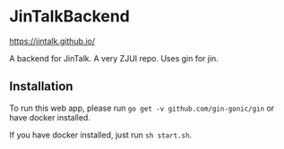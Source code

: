 # JinTalkBackend
https://jintalk.github.io/

A backend for JinTalk. A very ZJUI repo.
Uses gin for jin.

## Installation

To run this web app, please run ```go get -v github.com/gin-gonic/gin``` or have docker installed. 

If you have docker installed, just run ```sh start.sh```.
